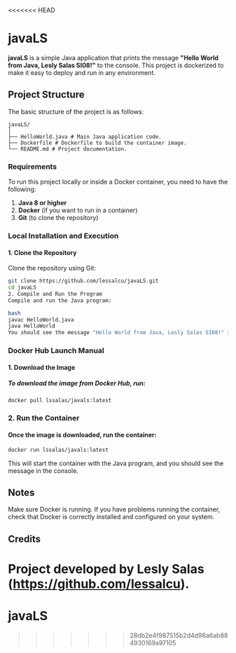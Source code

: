 <<<<<<< HEAD
# javaLS

**javaLS** is a simple Java application that prints the message **"Hello World from Java, Lesly Salas SI08!"** to the console. This project is dockerized to make it easy to deploy and run in any environment.

## Project Structure

The basic structure of the project is as follows:

```
javaLS/
│
├── HelloWorld.java # Main Java application code.
├── Dockerfile # Dockerfile to build the container image.
└── README.md # Project documentation.

```
### Requirements

To run this project locally or inside a Docker container, you need to have the following:

1. **Java 8 or higher**
2. **Docker** (if you want to run in a container)
3. **Git** (to clone the repository)

### Local Installation and Execution

#### 1. Clone the Repository

Clone the repository using Git:

```bash
git clone https://github.com/lessalcu/javaLS.git
cd javaLS
2. Compile and Run the Program
Compile and run the Java program:

bash
javac HelloWorld.java
java HelloWorld
You should see the message "Hello World from Java, Lesly Salas SI08!" in the console.
```
### Docker Hub Launch Manual

#### 1. Download the Image
##### To download the image from Docker Hub, run:

```bash
docker pull lssalas/javals:latest
```

### 2. Run the Container
#### Once the image is downloaded, run the container:

```bash
docker run lssalas/javals:latest
```
This will start the container with the Java program, and you should see the message in the console.

## Notes
Make sure Docker is running.
If you have problems running the container, check that Docker is correctly installed and configured on your system.

## Credits
Project developed by Lesly Salas (https://github.com/lessalcu).
=======
# javaLS
>>>>>>> 28db2e4f987515b2d4d98a6ab884930169a97105
